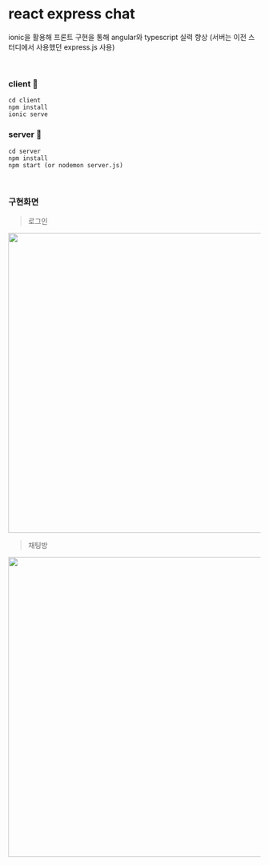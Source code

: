 react express chat 
=======
ionic을 활용해 프론트 구현을 통해 angular와 typescript 실력 향상
(서버는 이전 스터디에서 사용했던 express.js 사용)

<br>

### client 📁
```
cd client
npm install
ionic serve
```

### server 📁
```
cd server
npm install
npm start (or nodemon server.js)
```

<br>

### 구현화면 
> 로그인

<img src="" width="600px" height="auto"></img>
> 채팅방

<img src="" width="600px" height="auto"></img>
